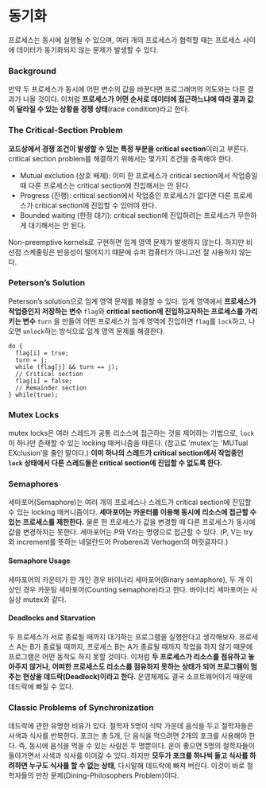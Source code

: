 # 동기화

프로세스는 동시에 실행될 수 있으며, 여러 개의 프로세스가 협력할 때는 프로세스 사이에 데이터가 동기화되지 않는 문제가 발생할 수 있다.

### Background <a href="#background" id="background"></a>

만약 두 프로세스가 동시에 어떤 변수의 값을 바꾼다면 프로그래머의 의도와는 다른 결과가 나올 것이다. 이처럼 **프로세스가 어떤 순서로 데이터에 접근하느냐에 따라 결과 값이 달라질 수 있는 상황을 경쟁 상태**(race condition)라고 한다.

### The Critical-Section Problem <a href="#the-critical-section-problem" id="the-critical-section-problem"></a>

**코드상에서 경쟁 조건이 발생할 수 있는 특정 부분을 critical section**이라고 부른다. critical section problem를 해결하기 위해서는 몇가지 조건을 충족해야 한다.

* Mutual exclution (상호 배제): 이미 한 프로세스가 critical section에서 작업중일 때 다른 프로세스는 critical section에 진입해서는 안 된다.
* Progress (진행): critical section에서 작업중인 프로세스가 없다면 다른 프로세스가 critical section에 진입할 수 있어야 한다.
* Bounded waiting (한정 대기): critical section에 진입하려는 프로세스가 무한하게 대기해서는 안 된다.

Non-preemptive kernels로 구현하면 임계 영역 문제가 발생하지 않는다. 하지만 비선점 스케줄링은 반응성이 떨어지기 때문에 슈퍼 컴퓨터가 아니고선 잘 사용하지 않는다.

### Peterson’s Solution <a href="#peterson-e2-80-99s-solution" id="peterson-e2-80-99s-solution"></a>

Peterson’s solution으로 임계 영역 문제를 해결할 수 있다. 임계 영역에서 **프로세스가 작업중인지 저장하는 변수** `flag`와 **critical section에 진입하고자하는 프로세스를 가리키는 변수** `turn` 을 만들어 어떤 프로세스가 임계 영역에 진입하면 `flag`를 `lock`하고, 나오면 `unlock`하는 방식으로 임계 영역 문제를 해결한다.

```
do {
  flag[i] = true;
  turn = j;
  while (flag[j] && turn == j);
  // Critical section
  flag[i] = false;
  // Remainder section
} while(true);
```

### Mutex Locks <a href="#mutex-locks" id="mutex-locks"></a>

mutex locks은 여러 스레드가 공통 리소스에 접근하는 것을 제어하는 기법으로, `lock`이 하나만 존재할 수 있는 locking 매커니즘을 따른다. (참고로 'mutex’는 'MUTual EXclusion’을 줄인 말이다.) **이미 하나의 스레드가 critical section에서 작업중인 `lock` 상태에서 다른 스레드들은 critical section에 진입할 수 없도록 한다.**

### Semaphores <a href="#semaphores" id="semaphores"></a>

세마포어(Semaphore)는 여러 개의 프로세스나 스레드가 critical section에 진입할 수 있는 locking 매커니즘이다. **세마포어는 카운터를 이용해 동시에 리소스에 접근할 수 있는 프로세스를 제한한다.** 물론 한 프로세스가 값을 변경할 때 다른 프로세스가 동시에 값을 변경하지는 못한다. 세마포어는 P와 V라는 명령으로 접근할 수 있다. (P, V는 try와 increment를 뜻하는 네덜란드어 Proberen과 Verhogen의 머릿글자다.)

#### Semaphore Usage <a href="#semaphore-usage" id="semaphore-usage"></a>

세마포어의 카운터가 한 개인 경우 바이너리 세마포어(Binary semaphore), 두 개 이상인 경우 카운팅 세마포어(Counting semaphore)라고 한다. 바이너리 세마포어는 사실상 mutex와 같다.

#### Deadlocks and Starvation <a href="#deadlocks-and-starvation" id="deadlocks-and-starvation"></a>

두 프로세스가 서로 종료될 때까지 대기하는 프로그램을 실행한다고 생각해보자. 프로세스 A는 B가 종료될 때까지, 프로세스 B는 A가 종료될 때까지 작업을 하지 않기 때문에 프로그램은 어떤 동작도 하지 못할 것이다. 이처럼 **두 프로세스가 리소스를 점유하고 놓아주지 않거나, 어떠한 프로세스도 리소스를 점유하지 못하는 상태가 되어 프로그램이 멈추는 현상을 데드락(Deadlock)이라고 한다.** 운영체제도 결국 소프트웨어이기 때문에 데드락에 빠질 수 있다.

### Classic Problems of Synchronization <a href="#classic-problems-of-synchronization" id="classic-problems-of-synchronization"></a>

데드락에 관한 유명한 비유가 있다. 철학자 5명이 식탁 가운데 음식을 두고 철학자들은 사색과 식사를 반복한다. 포크는 총 5개, 단 음식을 먹으려면 2개의 포크를 사용해야 한다. 즉, 동시에 음식을 먹을 수 있는 사람은 두 명뿐이다. 운이 좋으면 5명의 철학자들이 돌아가면서 사색과 식사를 이어갈 수 있다. 하지만 **모두가 포크를 하나씩 들고 식사를 하려하면 누구도 식사를 할 수 없는 상태**, 다시말해 데드락에 빠져 버린다. 이것이 바로 철학자들의 만찬 문제(Dining-Philosophers Problem)이다.
